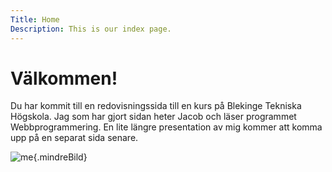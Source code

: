 ```yaml
---
Title: Home
Description: This is our index page.
---
```


Välkommen! 
==========================

Du har kommit till en redovisningssida till en kurs på Blekinge Tekniska Högskola. Jag som har gjort sidan heter Jacob och läser programmet Webbprogrammering. En lite längre presentation av mig kommer att komma upp på en separat sida senare.

![me](%assets_url%/img/BWportrait.jpg){.mindreBild}

